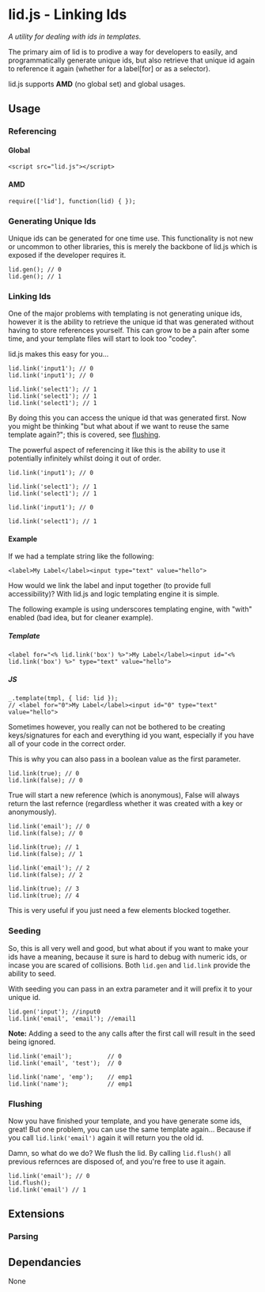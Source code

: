lid.js - Linking Ids
====================

*A utility for dealing with ids in templates.*

The primary aim of lid is to prodive a way for developers to easily, and programmatically generate unique ids, but also retrieve that unique id again to reference it again (whether for a label[for] or as a selector).

lid.js supports **AMD** (no global set) and global usages.

## Usage

### Referencing
#### Global
	<script src="lid.js"></script>

#### AMD
	require(['lid'], function(lid) { });

### Generating Unique Ids
Unique ids can be generated for one time use. This functionality is not new or uncommon to other libraries, this is merely the backbone of lid.js which is exposed if the developer requires it.

	lid.gen(); // 0
	lid.gen(); // 1


### Linking Ids
One of the major problems with templating is not generating unique ids, however it is the ability to retrieve the unique id that was generated without having to store references yourself.
This can grow to be a pain after some time, and your template files will start to look too "codey".

lid.js makes this easy for you...

	lid.link('input1'); // 0
	lid.link('input1'); // 0

	lid.link('select1'); // 1
	lid.link('select1'); // 1
	lid.link('select1'); // 1

By doing this you can access the unique id that was generated first.
Now you might be thinking "but what about if we want to reuse the same template again?"; this is covered, see [flushing](#flushing).

The powerful aspect of referencing it like this is the ability to use it potentially infinitely whilst doing it out of order.

	lid.link('input1'); // 0
	
	lid.link('select1'); // 1
	lid.link('select1'); // 1

	lid.link('input1'); // 0

	lid.link('select1'); // 1

#### Example
If we had a template string like the following:

	<label>My Label</label><input type="text" value="hello">

How would we link the label and input together (to provide full accessibility)?
With lid.js and logic templating engine it is simple.

The following example is using underscores templating engine, with "with" enabled (bad idea, but for cleaner example).

##### Template
	<label for="<% lid.link('box') %>">My Label</label><input id="<% lid.link('box') %>" type="text" value="hello">

##### JS
	_.template(tmpl, { lid: lid });
	// <label for="0">My Label</label><input id="0" type="text" value="hello">

Sometimes however, you really can not be bothered to be creating keys/signatures for each and everything id you want, especially if you have all of your code in the correct order.

This is why you can also pass in a boolean value as the first parameter.

	lid.link(true); // 0
	lid.link(false); // 0

True will start a new reference (which is anonymous), False will always return the last refernce (regardless whether it was created with a key or anonymously).

	lid.link('email'); // 0
	lid.link(false); // 0

	lid.link(true); // 1
	lid.link(false); // 1

	lid.link('email'); // 2
	lid.link(false); // 2

	lid.link(true); // 3
	lid.link(true); // 4

This is very useful if you just need a few elements blocked together.

### Seeding

So, this is all very well and good, but what about if you want to make your ids have a meaning, because it sure is hard to debug with numeric ids, or incase you are scared of collisions.
Both `lid.gen` and `lid.link` provide the ability to seed.

With seeding you can pass in an extra parameter and it will prefix it to your unique id.

	lid.gen('input'); //input0
	lid.link('email', 'email'); //email1

**Note:** Adding a seed to the any calls after the first call will result in the seed being ignored.

	lid.link('email'); 			// 0
	lid.link('email', 'test'); 	// 0

	lid.link('name', 'emp'); 	// emp1
	lid.link('name'); 			// emp1

### <a id="flushing"></a>Flushing

Now you have finished your template, and you have generate some ids, great! But one problem, you can use the same template again... Because if you call `lid.link('email')` again it will return you the old id. 

Damn, so what do we do? We flush the lid. By calling `lid.flush()` all previous refernces are disposed of, and you're free to use it again.

	lid.link('email'); // 0
	lid.flush();
	lid.link('email') // 1


## Extensions

### Parsing


## Dependancies
None